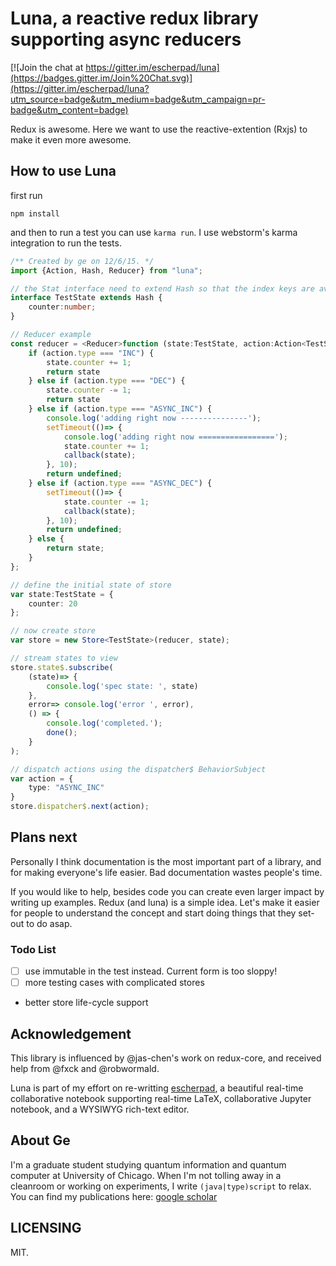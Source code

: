 # Luna, a reactive redux library supporting async reducers

[![Join the chat at https://gitter.im/escherpad/luna](https://badges.gitter.im/Join%20Chat.svg)](https://gitter.im/escherpad/luna?utm_source=badge&utm_medium=badge&utm_campaign=pr-badge&utm_content=badge)

Redux is awesome. Here we want to use the reactive-extention (Rxjs) to make it even more awesome.

## How to use Luna

first run 

```shell
npm install
```

and then to run a test you can use `karma run`. I use webstorm's karma integration to run the tests.

```typescript
/** Created by ge on 12/6/15. */
import {Action, Hash, Reducer} from "luna";

// the Stat interface need to extend Hash so that the index keys are available.
interface TestState extends Hash {
    counter:number;
}

// Reducer example
const reducer = <Reducer>function (state:TestState, action:Action<TestState>, callback:(state:TestState)=>void):TestState {
    if (action.type === "INC") {
        state.counter += 1;
        return state
    } else if (action.type === "DEC") {
        state.counter -= 1;
        return state
    } else if (action.type === "ASYNC_INC") {
        console.log('adding right now ---------------');
        setTimeout(()=> {
            console.log('adding right now =================');
            state.counter += 1;
            callback(state);
        }, 10);
        return undefined;
    } else if (action.type === "ASYNC_DEC") {
        setTimeout(()=> {
            state.counter -= 1;
            callback(state);
        }, 10);
        return undefined;
    } else {
        return state;
    }
};

// define the initial state of store
var state:TestState = {
    counter: 20
};

// now create store
var store = new Store<TestState>(reducer, state);

// stream states to view
store.state$.subscribe(
    (state)=> {
        console.log('spec state: ', state)
    },
    error=> console.log('error ', error),
    () => {
        console.log('completed.');
        done();
    }
);

// dispatch actions using the dispatcher$ BehaviorSubject
var action = {
    type: "ASYNC_INC"
}
store.dispatcher$.next(action);

```

## Plans next

Personally I think documentation is the most important part of a library, and for making everyone's life easier. Bad documentation wastes people's time.

If you would like to help, besides code you can create even larger impact by writing up examples. Redux (and luna) is a simple idea. Let's make it easier for people to understand the concept and start doing things that they set-out to do asap.

### Todo List

- [ ] use immutable in the test instead. Current form is too sloppy!
- [ ] more testing cases with complicated stores
- better store life-cycle support

## Acknowledgement

This library is influenced by @jas-chen's work on redux-core, and received help from @fxck and @robwormald.

Luna is part of my effort on re-writting [escherpad](http://www.escherpad.com), a beautiful real-time collaborative notebook supporting real-time LaTeX, collaborative Jupyter notebook, and a WYSIWYG rich-text editor.

## About Ge

I'm a graduate student studying quantum information and quantum computer at University of Chicago. When I'm not tolling away in a cleanroom or working on experiments, I write `(java|type)script` to relax. You can find my publications here: [google scholar](https://scholar.google.com/citations?user=vaQcF6kAAAAJ&hl=en)

## LICENSING

MIT.